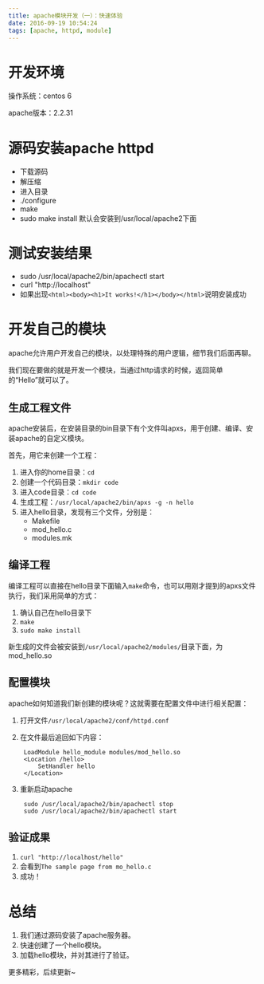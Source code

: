 ```yaml
---
title: apache模块开发（一）：快速体验
date: 2016-09-19 10:54:24
tags: [apache, httpd, module]
---
```


# 开发环境

操作系统：centos 6

apache版本：2.2.31

# 源码安装apache httpd

- 下载源码
- 解压缩
- 进入目录
- ./configure
- make
- sudo make install
默认会安装到/usr/local/apache2下面

# 测试安装结果

- sudo /usr/local/apache2/bin/apachectl start
- curl "http://localhost"
- 如果出现`<html><body><h1>It works!</h1></body></html>`说明安装成功


# 开发自己的模块

apache允许用户开发自己的模块，以处理特殊的用户逻辑，细节我们后面再聊。

我们现在要做的就是开发一个模块，当通过http请求的时候，返回简单的“Hello”就可以了。

## 生成工程文件

apache安装后，在安装目录的bin目录下有个文件叫apxs，用于创建、编译、安装apache的自定义模块。

首先，用它来创建一个工程：
1. 进入你的home目录：`cd` 
2. 创建一个代码目录：`mkdir code`
3. 进入code目录：`cd code`
4. 生成工程：`/usr/local/apache2/bin/apxs -g -n hello`
5. 进入hello目录，发现有三个文件，分别是：
	- Makefile
	- mod\_hello.c
	- modules.mk

## 编译工程

编译工程可以直接在hello目录下面输入`make`命令，也可以用刚才提到的apxs文件执行，我们采用简单的方式：

1. 确认自己在hello目录下
2. `make`
3. `sudo make install`

新生成的文件会被安装到`/usr/local/apache2/modules/`目录下面，为mod\_hello.so

## 配置模块

apache如何知道我们新创建的模块呢？这就需要在配置文件中进行相关配置：

1. 打开文件`/usr/local/apache2/conf/httpd.conf`
2. 在文件最后追回如下内容：

		LoadModule hello_module modules/mod_hello.so
		<Location /hello>
			SetHandler hello
		</Location>

3. 重新启动apache
		
		sudo /usr/local/apache2/bin/apachectl stop
		sudo /usr/local/apache2/bin/apachectl start

## 验证成果

1. `curl "http://localhost/hello"`
2. 会看到`The sample page from mo_hello.c`
3. 成功！

# 总结

1. 我们通过源码安装了apache服务器。
2. 快速创建了一个hello模块。
3. 加载hello模块，并对其进行了验证。

更多精彩，后续更新~

